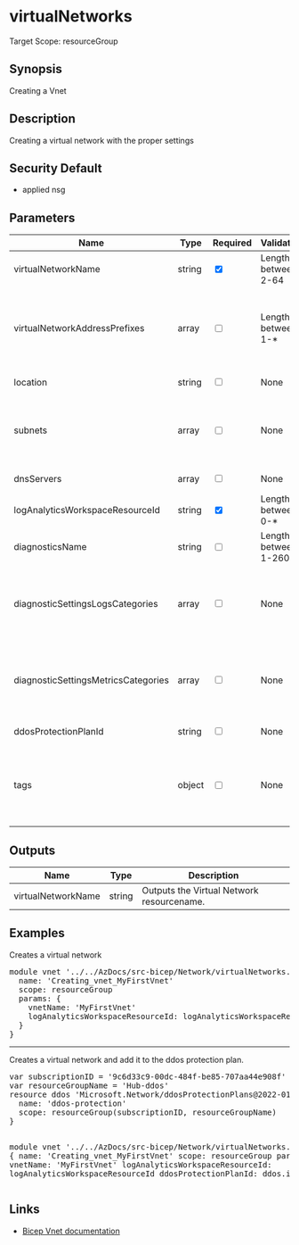 # virtualNetworks

Target Scope: resourceGroup

## Synopsis
Creating a Vnet

## Description
Creating a virtual network with the proper settings

## Security Default
- applied nsg

## Parameters
| Name | Type | Required | Validation | Default value | Description |
| -- |  -- | -- | -- | -- | -- |
| virtualNetworkName | string | <input type="checkbox" checked> | Length between 2-64 | <pre></pre> | The name for the Virtual Network to upsert. |
| virtualNetworkAddressPrefixes | array | <input type="checkbox"> | Length between 1-* | <pre>[ '10.0.0.0/16' ]</pre> | A list of address prefixes for the VNet (CIDR notation). This can be IPv4 and IPv6 mixed.<br>For example:<br>[<br>&nbsp;&nbsp;&nbsp;'10.0.0.0/16'<br>&nbsp;&nbsp;&nbsp;'fdfd:fdfd::/110'<br>] |
| location | string | <input type="checkbox"> | None | <pre>resourceGroup().location</pre> | Specifies the Azure location where the resource should be created. Defaults to the resourcegroup location. |
| subnets | array | <input type="checkbox"> | None | <pre>[]</pre> | The subnets to upsert in this VNet. NOTE: Subnets which are present in your existing VNet and are not in this list, will be removed. For array/object format please refer to https://docs.microsoft.com/en-us/azure/templates/microsoft.network/virtualnetworks?tabs=bicep#subnet. |
| dnsServers | array | <input type="checkbox"> | None | <pre>[]</pre> | DNS Servers to apply to this virtual network. Format is an array/list of IP\'s |
| logAnalyticsWorkspaceResourceId | string | <input type="checkbox" checked> | Length between 0-* | <pre></pre> | The azure resource id of the log analytics workspace to log the diagnostics to. If you set this to an empty string, logging & diagnostics will be disabled. |
| diagnosticsName | string | <input type="checkbox"> | Length between 1-260 | <pre>'AzurePlatformCentralizedLogging'</pre> | The name of the diagnostics. This defaults to `AzurePlatformCentralizedLogging`. |
| diagnosticSettingsLogsCategories | array | <input type="checkbox"> | None | <pre>[<br>  {<br>    categoryGroup: 'allLogs'<br>    enabled: true<br>  }<br>]</pre> | Which log categories to enable; This defaults to `allLogs`. For array/object format, please refer to https://docs.microsoft.com/en-us/azure/templates/microsoft.insights/diagnosticsettings?tabs=bicep#logsettings. |
| diagnosticSettingsMetricsCategories | array | <input type="checkbox"> | None | <pre>[<br>  {<br>    categoryGroup: 'AllMetrics'<br>    enabled: true<br>  }<br>]</pre> | Which Metrics categories to enable; This defaults to `AllMetrics`. For array/object format, please refer to https://docs.microsoft.com/en-us/azure/templates/microsoft.insights/diagnosticsettings?tabs=bicep&pivots=deployment-language-bicep#metricsettings |
| ddosProtectionPlanId | string | <input type="checkbox"> | None | <pre>''</pre> | If defined, the vlan will be added to the DDos Protection Plan |
| tags | object | <input type="checkbox"> | None | <pre>{}</pre> | The tags to apply to this resource. This is an object with key/value pairs.<br>Example:<br>{<br>&nbsp;&nbsp;&nbsp;FirstTag: myvalue<br>&nbsp;&nbsp;&nbsp;SecondTag: another value<br>} |
## Outputs
| Name | Type | Description |
| -- |  -- | -- |
| virtualNetworkName | string | Outputs the Virtual Network resourcename. |
## Examples
<p>Creates a virtual network</p>
<pre>
module vnet '../../AzDocs/src-bicep/Network/virtualNetworks.bicep' = {
  name: 'Creating_vnet_MyFirstVnet'
  scope: resourceGroup
  params: {
    vnetName: 'MyFirstVnet'
    logAnalyticsWorkspaceResourceId: logAnalyticsWorkspaceResourceId
  }
}
</pre>

---

<p>Creates a virtual network and add it to the ddos protection plan.</p>
<pre>
var subscriptionID = '9c6d33c9-00dc-484f-be85-707aa44e908f' 
var resourceGroupName = 'Hub-ddos'
resource ddos 'Microsoft.Network/ddosProtectionPlans@2022-01-01' existing = {
  name: 'ddos-protection'
  scope: resourceGroup(subscriptionID, resourceGroupName)
}

module vnet '../../AzDocs/src-bicep/Network/virtualNetworks.bicep' = {
  name: 'Creating_vnet_MyFirstVnet'
  scope: resourceGroup
  params: {
    vnetName: 'MyFirstVnet'
    logAnalyticsWorkspaceResourceId: logAnalyticsWorkspaceResourceId
    ddosProtectionPlanId: ddos.id
  }
}
</pre>

## Links
- [Bicep Vnet documentation](https://docs.microsoft.com/en-us/azure/templates/microsoft.network/2022-01-01/virtualnetworks?pivots=deployment-language-bicep)


